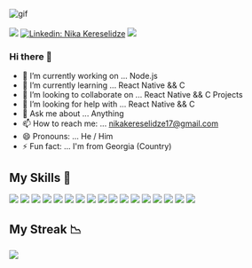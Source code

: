 ![gif](https://media.giphy.com/media/fsoCk5kgOcYMM/giphy-downsized-large.gif)
<br /><br />
<a href="https://twitter.com/intent/follow?screen_name=NikaKeresa17"><img src="https://img.shields.io/twitter/follow/NikaKeresa17?style=social" /></a>
[![Linkedin: Nika Kereselidze](https://img.shields.io/badge/-Nika%20Kereselidze-blue?style=flat-square&logo=Linkedin&logoColor=white&link=https://https://www.linkedin.com/in/nika-kereselidze-67b4a7219/)](https://www.linkedin.com/in/nika-kereselidze-67b4a7219/)
![](https://visitor-badge.glitch.me/badge?page_id=nikakereselidze.nikakereselidze)


### Hi there 👋


- 🔭 I’m currently working on ... Node.js
- 🌱 I’m currently learning ... React Native && C
- 👯 I’m looking to collaborate on ... React Native && C Projects
- 🤔 I’m looking for help with ... React Native && C
- 💬 Ask me about ... Anything
- 📫 How to reach me: ... <a href="mailto:nikakereselidze17@gmail.com">nikakereselidze17@gmail.com</a>
- 😄 Pronouns: ... He / Him
- ⚡ Fun fact: ... I'm from Georgia (Country)

<!-- ![](https://activity-graph.herokuapp.com/graph?username=NikaKereselidze&theme=react-dark) -->

## My Skills 💪
![](https://img.shields.io/badge/HTML5-E34F26?style=for-the-badge&logo=html5&logoColor=white)
![](https://img.shields.io/badge/CSS3-1572B6?style=for-the-badge&logo=css3&logoColor=white)
![](https://img.shields.io/badge/JavaScript-323330?style=for-the-badge&logo=javascript&logoColor=F7DF1E)
![](https://img.shields.io/badge/Python-blue?style=for-the-badge&logo=python&logoColor=white)
![](https://img.shields.io/badge/json-5E5C5C?style=for-the-badge&logo=json&logoColor=white)
![](https://img.shields.io/badge/C-4682b4?style=for-the-badge&logo=c&logoColor=white)
![](https://img.shields.io/badge/linux-black?style=for-the-badge&logo=linux&logoColor=white)
![](https://img.shields.io/badge/eslint-3A33D1?style=for-the-badge&logo=eslint&logoColor=white)
![](https://img.shields.io/badge/npm-CB3837?style=for-the-badge&logo=npm&logoColor=white)
![](https://img.shields.io/badge/yarn-4682b4?style=for-the-badge&logo=yarn&logoColor=white)
![](https://img.shields.io/badge/Node.js-339933?style=for-the-badge&logo=nodedotjs&logoColor=white)
![](https://img.shields.io/badge/Express.js-gray?style=for-the-badge&logo=express&logoColor=white)
![](https://img.shields.io/badge/Socket.io-010101?&style=for-the-badge&logo=Socket.io&logoColor=white)
![](https://img.shields.io/badge/MongoDB-4EA94B?style=for-the-badge&logo=mongodb&logoColor=white)
![](https://img.shields.io/badge/PostgreSQL-4169e1?style=for-the-badge&logo=postgresql&logoColor=white)
![](https://img.shields.io/badge/React%20Native-20232A?style=for-the-badge&logo=react&logoColor=61DAFB)
![](https://img.shields.io/badge/TypeScript-007ACC?style=for-the-badge&logo=typescript&logoColor=white)

## My Streak 📉
![](https://github-readme-streak-stats.herokuapp.com/?user=NikaKereselidze&theme=dark)
